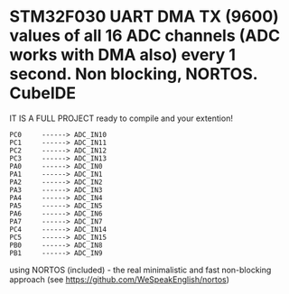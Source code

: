 
# STM32F030 UART DMA TX (9600) values of all 16 ADC channels (ADC works with DMA also) every 1 second. Non blocking, NORTOS. CubeIDE
IT IS A FULL PROJECT ready to compile and your extention!
	
    PC0     ------> ADC_IN10
    PC1     ------> ADC_IN11
    PC2     ------> ADC_IN12
    PC3     ------> ADC_IN13
    PA0     ------> ADC_IN0
    PA1     ------> ADC_IN1
    PA2     ------> ADC_IN2
    PA3     ------> ADC_IN3
    PA4     ------> ADC_IN4
    PA5     ------> ADC_IN5
    PA6     ------> ADC_IN6
    PA7     ------> ADC_IN7
    PC4     ------> ADC_IN14
    PC5     ------> ADC_IN15
    PB0     ------> ADC_IN8
    PB1     ------> ADC_IN9
	
using NORTOS (included) - the real minimalistic and fast non-blocking approach (see https://github.com/WeSpeakEnglish/nortos)	

